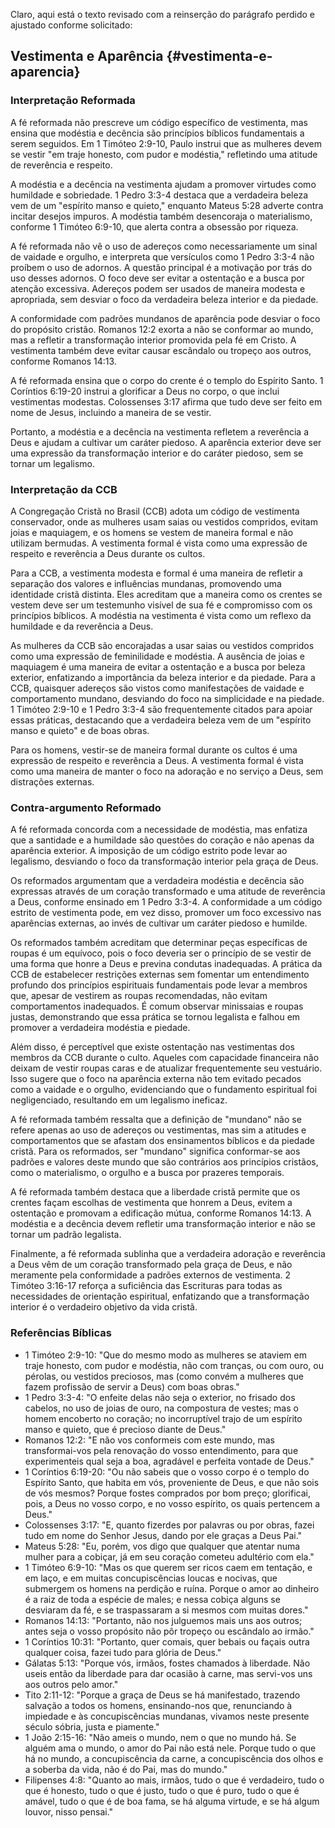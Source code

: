 Claro, aqui está o texto revisado com a reinserção do parágrafo perdido e ajustado conforme solicitado:

## Vestimenta e Aparência {#vestimenta-e-aparencia}

### Interpretação Reformada

A fé reformada não prescreve um código específico de vestimenta, mas ensina que modéstia e decência são princípios bíblicos fundamentais a serem seguidos. Em 1 Timóteo 2:9-10, Paulo instrui que as mulheres devem se vestir "em traje honesto, com pudor e modéstia," refletindo uma atitude de reverência e respeito.

A modéstia e a decência na vestimenta ajudam a promover virtudes como humildade e sobriedade. 1 Pedro 3:3-4 destaca que a verdadeira beleza vem de um "espírito manso e quieto," enquanto Mateus 5:28 adverte contra incitar desejos impuros. A modéstia também desencoraja o materialismo, conforme 1 Timóteo 6:9-10, que alerta contra a obsessão por riqueza.

A fé reformada não vê o uso de adereços como necessariamente um sinal de vaidade e orgulho, e interpreta que versículos como 1 Pedro 3:3-4 não proíbem o uso de adornos. A questão principal é a motivação por trás do uso desses adornos. O foco deve ser evitar a ostentação e a busca por atenção excessiva. Adereços podem ser usados de maneira modesta e apropriada, sem desviar o foco da verdadeira beleza interior e da piedade.

A conformidade com padrões mundanos de aparência pode desviar o foco do propósito cristão. Romanos 12:2 exorta a não se conformar ao mundo, mas a refletir a transformação interior promovida pela fé em Cristo. A vestimenta também deve evitar causar escândalo ou tropeço aos outros, conforme Romanos 14:13.

A fé reformada ensina que o corpo do crente é o templo do Espírito Santo. 1 Coríntios 6:19-20 instrui a glorificar a Deus no corpo, o que inclui vestimentas modestas. Colossenses 3:17 afirma que tudo deve ser feito em nome de Jesus, incluindo a maneira de se vestir.

Portanto, a modéstia e a decência na vestimenta refletem a reverência a Deus e ajudam a cultivar um caráter piedoso. A aparência exterior deve ser uma expressão da transformação interior e do caráter piedoso, sem se tornar um legalismo.

### Interpretação da CCB

A Congregação Cristã no Brasil (CCB) adota um código de vestimenta conservador, onde as mulheres usam saias ou vestidos compridos, evitam joias e maquiagem, e os homens se vestem de maneira formal e não utilizam bermudas. A vestimenta formal é vista como uma expressão de respeito e reverência a Deus durante os cultos.

Para a CCB, a vestimenta modesta e formal é uma maneira de refletir a separação dos valores e influências mundanas, promovendo uma identidade cristã distinta. Eles acreditam que a maneira como os crentes se vestem deve ser um testemunho visível de sua fé e compromisso com os princípios bíblicos. A modéstia na vestimenta é vista como um reflexo da humildade e da reverência a Deus.

As mulheres da CCB são encorajadas a usar saias ou vestidos compridos como uma expressão de feminilidade e modéstia. A ausência de joias e maquiagem é uma maneira de evitar a ostentação e a busca por beleza exterior, enfatizando a importância da beleza interior e da piedade. Para a CCB, quaisquer adereços são vistos como manifestações de vaidade e comportamento mundano, desviando do foco na simplicidade e na piedade. 1 Timóteo 2:9-10 e 1 Pedro 3:3-4 são frequentemente citados para apoiar essas práticas, destacando que a verdadeira beleza vem de um "espírito manso e quieto" e de boas obras.

Para os homens, vestir-se de maneira formal durante os cultos é uma expressão de respeito e reverência a Deus. A vestimenta formal é vista como uma maneira de manter o foco na adoração e no serviço a Deus, sem distrações externas.

### Contra-argumento Reformado

A fé reformada concorda com a necessidade de modéstia, mas enfatiza que a santidade e a humildade são questões do coração e não apenas da aparência exterior. A imposição de um código estrito pode levar ao legalismo, desviando o foco da transformação interior pela graça de Deus.

Os reformados argumentam que a verdadeira modéstia e decência são expressas através de um coração transformado e uma atitude de reverência a Deus, conforme ensinado em 1 Pedro 3:3-4. A conformidade a um código estrito de vestimenta pode, em vez disso, promover um foco excessivo nas aparências externas, ao invés de cultivar um caráter piedoso e humilde.

Os reformados também acreditam que determinar peças específicas de roupas é um equívoco, pois o foco deveria ser o princípio de se vestir de uma forma que honre a Deus e previna condutas inadequadas. A prática da CCB de estabelecer restrições externas sem fomentar um entendimento profundo dos princípios espirituais fundamentais pode levar a membros que, apesar de vestirem as roupas recomendadas, não evitam comportamentos inadequados. É comum observar minissaias e roupas justas, demonstrando que essa prática se tornou legalista e falhou em promover a verdadeira modéstia e piedade.

Além disso, é perceptível que existe ostentação nas vestimentas dos membros da CCB durante o culto. Aqueles com capacidade financeira não deixam de vestir roupas caras e de atualizar frequentemente seu vestuário. Isso sugere que o foco na aparência externa não tem evitado pecados como a vaidade e o orgulho, evidenciando que o fundamento espiritual foi negligenciado, resultando em um legalismo ineficaz.

A fé reformada também ressalta que a definição de "mundano" não se refere apenas ao uso de adereços ou vestimentas, mas sim a atitudes e comportamentos que se afastam dos ensinamentos bíblicos e da piedade cristã. Para os reformados, ser "mundano" significa conformar-se aos padrões e valores deste mundo que são contrários aos princípios cristãos, como o materialismo, o orgulho e a busca por prazeres temporais.

A fé reformada também destaca que a liberdade cristã permite que os crentes façam escolhas de vestimenta que honrem a Deus, evitem a ostentação e promovam a edificação mútua, conforme Romanos 14:13. A modéstia e a decência devem refletir uma transformação interior e não se tornar um padrão legalista.

Finalmente, a fé reformada sublinha que a verdadeira adoração e reverência a Deus vêm de um coração transformado pela graça de Deus, e não meramente pela conformidade a padrões externos de vestimenta. 2 Timóteo 3:16-17 reforça a suficiência das Escrituras para todas as necessidades de orientação espiritual, enfatizando que a transformação interior é o verdadeiro objetivo da vida cristã.

### Referências Bíblicas

- 1 Timóteo 2:9-10: "Que do mesmo modo as mulheres se ataviem em traje honesto, com pudor e modéstia, não com tranças, ou com ouro, ou pérolas, ou vestidos preciosos, mas (como convém a mulheres que fazem profissão de servir a Deus) com boas obras."
- 1 Pedro 3:3-4: "O enfeite delas não seja o exterior, no frisado dos cabelos, no uso de joias de ouro, na compostura de vestes; mas o homem encoberto no coração; no incorruptível trajo de um espírito manso e quieto, que é precioso diante de Deus."
- Romanos 12:2: "E não vos conformeis com este mundo, mas transformai-vos pela renovação do vosso entendimento, para que experimenteis qual seja a boa, agradável e perfeita vontade de Deus."
- 1 Coríntios 6:19-20: "Ou não sabeis que o vosso corpo é o templo do Espírito Santo, que habita em vós, proveniente de Deus, e que não sois de vós mesmos? Porque fostes comprados por bom preço; glorificai, pois, a Deus no vosso corpo, e no vosso espírito, os quais pertencem a Deus."
- Colossenses 3:17: "E, quanto fizerdes por palavras ou por obras, fazei tudo em nome do Senhor Jesus, dando por ele graças a Deus Pai."
- Mateus 5:28: "Eu, porém, vos digo que qualquer que atentar numa mulher para a cobiçar, já em seu coração cometeu adultério com ela."
- 1 Timóteo 6:9-10: "Mas os que querem ser ricos caem em tentação, e em laço, e em muitas concupiscências loucas e nocivas, que submergem os homens na perdição e ruína. Porque o amor ao dinheiro é a raiz de toda a espécie de males; e nessa cobiça alguns se desviaram da fé, e se traspassaram a si mesmos com muitas dores."
- Romanos 14:13: "Portanto, não nos julguemos mais uns aos outros; antes seja o vosso propósito não pôr tropeço ou escândalo ao irmão."
- 1 Coríntios 10:31: "Portanto, quer comais, quer bebais ou façais outra qualquer coisa, fazei tudo para glória de Deus."
- Gálatas 5:13: "Porque vós, irmãos, fostes chamados à liberdade. Não useis então da liberdade para dar ocasião à carne, mas servi-vos uns aos outros pelo amor."
- Tito 2:11-12: "Porque a graça de Deus se há manifestado, trazendo salvação a todos os homens, ensinando-nos que, renunciando à impiedade e às concupiscências mundanas, vivamos neste presente século sóbria, justa e piamente."
- 1 João 2:15-16: "Não ameis o mundo, nem o que no mundo há. Se alguém ama o mundo, o amor do Pai não está nele. Porque tudo o que há no mundo, a concupiscência da carne, a concupiscência dos olhos e a soberba da vida, não é do Pai, mas do mundo."
- Filipenses 4:8: "Quanto ao mais, irmãos, tudo o que é verdadeiro, tudo o que é honesto, tudo o que é justo, tudo o que é puro, tudo o que é amável, tudo o que é de boa fama, se há alguma virtude, e se há algum louvor, nisso pensai."